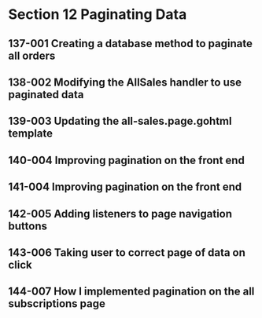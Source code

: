 # Section 12 Paginating Data

## 137-001 Creating a database method to paginate all orders
## 138-002 Modifying the AllSales handler to use paginated data
## 139-003 Updating the all-sales.page.gohtml template
## 140-004 Improving pagination on the front end
## 141-004 Improving pagination on the front end
## 142-005 Adding listeners to page navigation buttons
## 143-006 Taking user to correct page of data on click
## 144-007 How I implemented pagination on the all subscriptions page